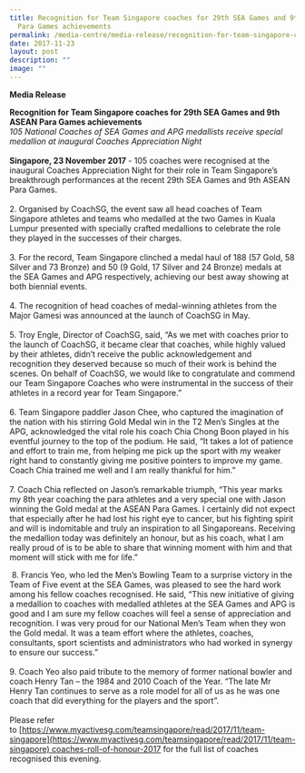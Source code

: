 ```yaml
---
title: Recognition for Team Singapore coaches for 29th SEA Games and 9th ASEAN
  Para Games achievements
permalink: /media-centre/media-release/recognition-for-team-singapore-coaches-for-29th-sea-games/
date: 2017-11-23
layout: post
description: ""
image: ""
---
```

**Media Release**

**Recognition for Team Singapore coaches for 29th SEA Games and 9th ASEAN Para Games achievements**  
_105 National Coaches of SEA Games and APG medallists receive special medallion at inaugural Coaches Appreciation Night_  
   
**Singapore, 23 November 2017** \- 105 coaches were recognised at the inaugural Coaches Appreciation Night for their role in Team Singapore’s breakthrough performances at the recent 29th SEA Games and 9th ASEAN Para Games.   
   
2\. Organised by CoachSG, the event saw all head coaches of Team Singapore athletes and teams who medalled at the two Games in Kuala Lumpur presented with specially crafted medallions to celebrate the role they played in the successes of their charges.   
   
3\. For the record, Team Singapore clinched a medal haul of 188 (57 Gold, 58 Silver and 73 Bronze) and 50 (9 Gold, 17 Silver and 24 Bronze) medals at the SEA Games and APG respectively, achieving our best away showing at both biennial events.   
   
4\. The recognition of head coaches of medal-winning athletes from the Major Gamesi was announced at the launch of CoachSG in May.   
   
5\. Troy Engle, Director of CoachSG, said, “As we met with coaches prior to the launch of CoachSG, it became clear that coaches, while highly valued by their athletes, didn’t receive the public acknowledgement and recognition they deserved because so much of their work is behind the scenes. On behalf of CoachSG, we would like to congratulate and commend our Team Singapore Coaches who were instrumental in the success of their athletes in a record year for Team Singapore.”  
   
6\. Team Singapore paddler Jason Chee, who captured the imagination of the nation with his stirring Gold Medal win in the T2 Men’s Singles at the APG, acknowledged the vital role his coach Chia Chong Boon played in his eventful journey to the top of the podium. He said, “It takes a lot of patience and effort to train me, from helping me pick up the sport with my weaker right hand to constantly giving me positive pointers to improve my game. Coach Chia trained me well and I am really thankful for him.”  
   
7\. Coach Chia reflected on Jason’s remarkable triumph, “This year marks my 8th year coaching the para athletes and a very special one with Jason winning the Gold medal at the ASEAN Para Games. I certainly did not expect that especially after he had lost his right eye to cancer, but his fighting spirit and will is indomitable and truly an inspiration to all Singaporeans. Receiving the medallion today was definitely an honour, but as his coach, what I am really proud of is to be able to share that winning moment with him and that moment will stick with me for life.”

 8. Francis Yeo, who led the Men’s Bowling Team to a surprise victory in the Team of Five event at the SEA Games, was pleased to see the hard work among his fellow coaches recognised. He said, “This new initiative of giving a medallion to coaches with medalled athletes at the SEA Games and APG is good and I am sure my fellow coaches will feel a sense of appreciation and recognition. I was very proud for our National Men’s Team when they won the Gold medal. It was a team effort where the athletes, coaches, consultants, sport scientists and administrators who had worked in synergy to ensure our success.”  
   
9\. Coach Yeo also paid tribute to the memory of former national bowler and coach Henry Tan – the 1984 and 2010 Coach of the Year. “The late Mr Henry Tan continues to serve as a role model for all of us as he was one coach that did everything for the players and the sport”.   
   
Please refer to [https://www.myactivesg.com/teamsingapore/read/2017/11/team-singapore](https://www.myactivesg.com/teamsingapore/read/2017/11/team-singapore) coaches-roll-of-honour-2017 for the full list of coaches recognised this evening.